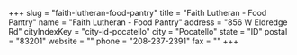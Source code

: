 +++
slug = "faith-lutheran-food-pantry"
title = "Faith Lutheran - Food Pantry"
name = "Faith Lutheran - Food Pantry"
address = "856 W Eldredge Rd"
cityIndexKey = "city-id-pocatello"
city = "Pocatello"
state = "ID"
postal = "83201"
website = ""
phone = "208-237-2391"
fax = ""
+++
